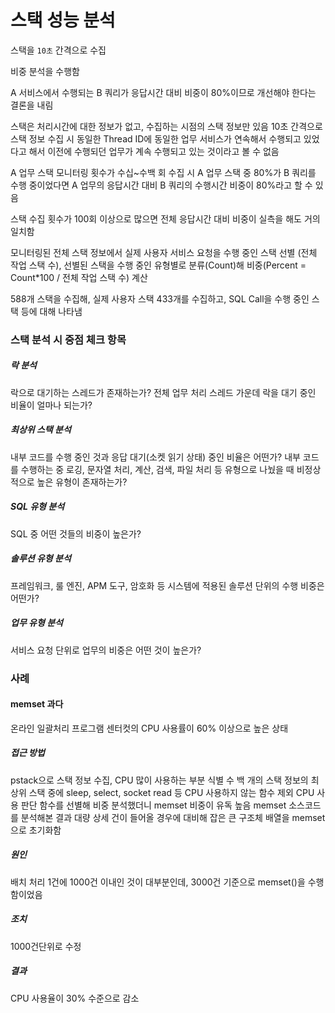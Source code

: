 # 스택 성능 분석

스택을 `10초` 간격으로 수집

비중 분석을 수행함

A 서비스에서 수행되는 B 쿼리가 응답시간 대비 비중이 80%이므로 개선해야 한다는 결론을 내림

스택은 처리시간에 대한 정보가 없고, 수집하는 시점의 스택 정보만 있음
10초 간격으로 스택 정보 수집 시 동일한 Thread ID에 동일한 업무 서비스가 연속해서 수행되고 있었다고 해서 이전에 수행되던 업무가 계속 수행되고 있는 것이라고 볼 수 없음

A 업무 스택 모니터링 횟수가 수십~수백 회 수집 시 A 업무 스택 중 80%가 B 쿼리를 수행 중이었다면 A 업무의 응답시간 대비 B 쿼리의 수행시간 비중이 80%라고 할 수 있음

스택 수집 횟수가 100회 이상으로 많으면 전체 응답시간 대비 비중이 실측을 해도 거의 일치함

모니터링된 전체 스택 정보에서 실제 사용자 서비스 요청을 수행 중인 스택 선별 (전체 작업 스택 수), 선별된 스택을 수행 중인 유형별로 분류(Count)해 비중(Percent = Count*100 / 전체 작업 스택 수) 계산

588개 스택을 수집해, 실제 사용자 스택 433개를 수집하고, SQL Call을 수행 중인 스택 등에 대해 나타냄

### 스택 분석 시 중점 체크 항목

##### 락 분석

락으로 대기하는 스레드가 존재하는가?
전체 업무 처리 스레드 가운데 락을 대기 중인 비율이 얼마나 되는가?

##### 최상위 스택 분석

내부 코드를 수행 중인 것과 응답 대기(소켓 읽기 상태) 중인 비율은 어떤가?
내부 코드를 수행하는 중 로깅, 문자열 처리, 계산, 검색, 파일 처리 등 유형으로 나눴을 때 비정상적으로 높은 유형이 존재하는가?

##### SQL 유형 분석

SQL 중 어떤 것들의 비중이 높은가?

##### 솔루션 유형 분석

프레임워크, 룰 엔진, APM 도구, 암호화 등 시스템에 적용된 솔루션 단위의 수행 비중은 어떤가?

##### 업무 유형 분석

서비스 요청 단위로 업무의 비중은 어떤 것이 높은가?

### 사례

#### memset 과다

온라인 일괄처리 프로그램 센터컷의 CPU 사용률이 60% 이상으로 높은 상태

##### 접근 방법

pstack으로 스택 정보 수집, CPU 많이 사용하는 부분 식별
수 백 개의 스택 정보의 최상위 스택 중에 sleep, select, socket read 등 CPU 사용하지 않는 함수 제외
CPU 사용 판단 함수를 선별해 비중 분석했더니 memset 비중이 유독 높음
memset 소스코드를 분석해본 결과 대량 상세 건이 들어올 경우에 대비해 잡은 큰 구조체 배열을 memset으로 초기화함

##### 원인
배치 처리 1건에 1000건 이내인 것이 대부분인데, 3000건 기준으로 memset()을 수행함이었음

##### 조치
1000건단위로 수정

##### 결과
CPU 사용율이 30% 수준으로 감소
